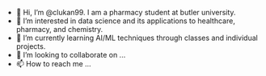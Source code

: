 - 👋 Hi, I’m @clukan99. I am a pharmacy student at butler university. 
- 👀 I’m interested in data science and its applications to healthcare, pharmacy, and chemistry.
- 🌱 I’m currently learning AI/ML techniques through classes and individual projects. 
- 💞️ I’m looking to collaborate on ...
- 📫 How to reach me ...

<!---
clukan99/clukan99 is a ✨ special ✨ repository because its `README.md` (this file) appears on your GitHub profile.
You can click the Preview link to take a look at your changes.
--->
